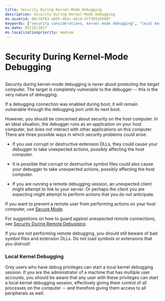 ```yaml
---
title: Security During Kernel-Mode Debugging
description: Security During Kernel-Mode Debugging
ms.assetid: 0dc78f83-a695-4b2c-a5cd-d7f365a9560f
keywords: ["security considerations, kernel-mode debugging", "local kernel debugging, security considerations"]
ms.date: 05/23/2017
ms.localizationpriority: medium
---
```


# Security During Kernel-Mode Debugging


## <span id="ddk_security_during_kernel_mode_debugging_dbg"></span><span id="DDK_SECURITY_DURING_KERNEL_MODE_DEBUGGING_DBG"></span>


Security during kernel-mode debugging is never about protecting the *target* computer. The target is completely vulnerable to the debugger -- this is the very nature of debugging.

If a debugging connection was enabled during boot, it will remain vulnerable through the debugging port until its next boot.

However, you should be concerned about security on the *host* computer. In an ideal situation, the debugger runs as an application on your host computer, but does not interact with other applications on this computer. There are three possible ways in which security problems could arise:

-   If you use corrupt or destructive extension DLLs, they could cause your debugger to take unexpected actions, possibly affecting the host computer.

-   It is possible that corrupt or destructive symbol files could also cause your debugger to take unexpected actions, possibly affecting the host computer.

-   If you are running a remote debugging session, an unexpected client might attempt to link to your server. Or perhaps the client you are expecting might attempt to perform actions that you do not anticipate.

If you want to prevent a remote user from performing actions on your host computer, use [Secure Mode](secure-mode.md).

For suggestions on how to guard against unexpected remote connections, see [Security During Remote Debugging](security-during-remote-debugging.md).

If you are not performing remote debugging, you should still beware of bad symbol files and extension DLLs. Do not load symbols or extensions that you distrust!

### <span id="local_kernel_debugging"></span><span id="LOCAL_KERNEL_DEBUGGING"></span>Local Kernel Debugging

Only users who have debug privileges can start a local kernel debugging session. If you are the administrator of a machine that has multiple user accounts, you should be aware that any user with these privileges can start a local kernel debugging session, effectively giving them control of all processes on the computer -- and therefore giving them access to all peripherals as well.

 

 





